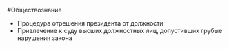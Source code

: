 #Обществознание 
- Процедура отрешения президента от должности
- Привлечение к суду высших должностных лиц, допустивших грубые нарушения закона
